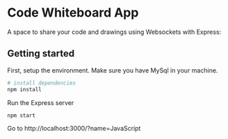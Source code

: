 # Code Whiteboard App

 A space to share your code and drawings using Websockets with Express:

## Getting started

First, setup the environment. Make sure you have MySql in your machine.
```bash
# install dependencies
npm install
```
Run the Express server
```bash
npm start
```

Go to http://localhost:3000/?name=JavaScript